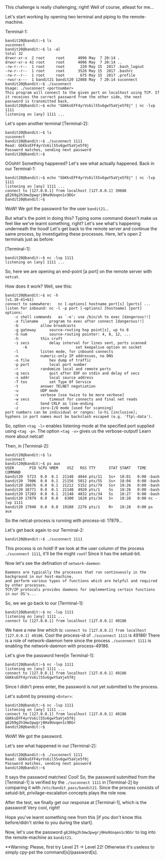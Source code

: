 This challenge is really challenging, right!
Well of course, atleast for me...

Let's start working by opening two terminal and piping to the remote-machine.

Terminal-1:
```
bandit20@bandit:~$ ls
suconnect
bandit20@bandit:~$ ls -al
total 32
drwxr-xr-x  2 root     root      4096 May  7 20:14 .
drwxr-xr-x 41 root     root      4096 May  7 20:14 ..
-rw-r--r--  1 root     root       220 May 15  2017 .bash_logout
-rw-r--r--  1 root     root      3526 May 15  2017 .bashrc
-rw-r--r--  1 root     root       675 May 15  2017 .profile
-rwsr-x---  1 bandit21 bandit20 12088 May  7 20:14 suconnect
bandit20@bandit:~$ ./suconnect 
Usage: ./suconnect <portnumber>
This program will connect to the given port on localhost using TCP. If it receives the correct password from the other side, the next password is transmitted back.
bandit20@bandit:~$ echo "GbKksEFF4yrVs6il55v6gwY5aVje5f0j" | nc -lvp 1111
listening on [any] 1111 ...
```

Let's open another terminal [Terminal-2]: 
```
bandit20@bandit:~$ ls
suconnect
bandit20@bandit:~$ ./suconnect 1111
Read: GbKksEFF4yrVs6il55v6gwY5aVje5f0j
Password matches, sending next password
bandit20@bandit:~$
```
OOohh! Something happened? Let's see what actually happened.
Back in our Terminal-1:
```
bandit20@bandit:~$ echo "GbKksEFF4yrVs6il55v6gwY5aVje5f0j" | nc -lvp 1111
listening on [any] 1111 ...
connect to [127.0.0.1] from localhost [127.0.0.1] 39688
gE269g2h3mw3pwgrj0Ha9Uoqen1c9DGr
bandit20@bandit:~$
```
WoW! We got the password for the user `bandit21`...

But what's the point in doing this?
Typing some command doesn't make us feel like we've learnt something, right?
Let's see what's happening underneath the hood!
Let's get back to the remote server and continue the same process, by investigating these processes.
Here, let's open 2 terminals just as before:

[Terminal-1]:
```
bandit20@bandit:~$ nc -lvp 1111
listening on [any] 1111 ...

```
So, here we are opening an end-point [a port] on the remote server with `netcat`.

How does it work?
Well, see this:
```
bandit20@bandit:~$ nc -h
[v1.10-41+b1]
connect to somewhere:	nc [-options] hostname port[s] [ports] ... 
listen for inbound:	nc -l -p port [-options] [hostname] [port]
options:
	-c shell commands	as `-e'; use /bin/sh to exec [dangerous!!]
	-e filename		program to exec after connect [dangerous!!]
	-b			allow broadcasts
	-g gateway		source-routing hop point[s], up to 8
	-G num			source-routing pointer: 4, 8, 12, ...
	-h			this cruft
	-i secs			delay interval for lines sent, ports scanned
        -k                      set keepalive option on socket
	-l			listen mode, for inbound connects
	-n			numeric-only IP addresses, no DNS
	-o file			hex dump of traffic
	-p port			local port number
	-r			randomize local and remote ports
	-q secs			quit after EOF on stdin and delay of secs
	-s addr			local source address
	-T tos			set Type Of Service
	-t			answer TELNET negotiation
	-u			UDP mode
	-v			verbose [use twice to be more verbose]
	-w secs			timeout for connects and final net reads
	-C			Send CRLF as line-ending
	-z			zero-I/O mode [used for scanning]
port numbers can be individual or ranges: lo-hi [inclusive];
hyphens in port names must be backslash escaped (e.g. 'ftp\-data').
``` 
So, option `<tag -l>` enables listening-mode at the specified port supplied using `<tag -p>`.
The option `<tag -v>` gives us the verbose-output!
Learn more about netcat!

Then, in [Terminal-2]:
```
bandit20@bandit:~$ ls
suconnect
bandit20@bandit:~$ ps aux
USER       PID %CPU %MEM    VSZ   RSS TTY      STAT START   TIME COMMAND
bandit20  5723  0.0  0.1  21148  4844 pts/11   Ss+  18:01   0:00 -bash
bandit20  7006  0.0  0.1  21156  5012 pts/55   Ss+  18:04   0:00 -bash
bandit20 16676  0.0  0.1  21212  5152 pts/79   Ss+  18:26   0:00 -bash
bandit20 16771  0.0  0.1  21148  4920 pts/1    Ss   18:26   0:00 -bash
bandit20 17203  0.0  0.1  21148  4832 pts/34   Ss   18:27   0:00 -bash
bandit20 17879  0.0  0.0   6300  1620 pts/34   S+   18:28   0:00 nc -lvp 1111
bandit20 17940  0.0  0.0  19188  2276 pts/1    R+   18:28   0:00 ps aux
```
So the netcat-process is running with process-id: 17879...

Let's get back again to our Terminal-2:
```
bandit20@bandit:~$ ./suconnect 1111

```
This process is on hold!
If we look at the user column of the process `./suconnect 1111`, it'll be the might `root`!
Since it has the setuid-bit.

Now let's see the defination of `network-daemon`:
```
Daemons are typically the processes that run continuously in the background in our host-machine,
and perform various types of functions which are helpful and required by other processes.
TCP/IP protocals provides daemons for implementing certain functions in our OS's...
```

So, we we go back to our [Terminal-1]:
```
bandit20@bandit:~$ nc -lvp 1111
listening on [any] 1111 ...
connect to [127.0.0.1] from localhost [127.0.0.1] 49186

```
We have a new line which is: `connect to [127.0.0.1] from localhost [127.0.0.1] 49186`.
Cool the process-id of `./suconnect 1111` is 49186!
There is a role of network-daemon here since the process `./suconnect 1111` is enabling the network-daemon with process-49186.

Let's give the password here[in Terminal-1]:
```
bandit20@bandit:~$ nc -lvp 1111
listening on [any] 1111 ...
connect to [127.0.0.1] from localhost [127.0.0.1] 49186
GbKksEFF4yrVs6il55v6gwY5aVje5f0j
```
Since I didn't press enter, the password is not yet submitted to the process.

Let's submit by pressing `<Enter>`:
```
bandit20@bandit:~$ nc -lvp 1111
listening on [any] 1111 ...
connect to [127.0.0.1] from localhost [127.0.0.1] 49186
GbKksEFF4yrVs6il55v6gwY5aVje5f0j
gE269g2h3mw3pwgrj0Ha9Uoqen1c9DGr
bandit20@bandit:~$
```
WoW! We got the password.

Let's see what happened in our [Terminal-2]:
```
bandit20@bandit:~$ ./suconnect 1111
Read: GbKksEFF4yrVs6il55v6gwY5aVje5f0j
Password matches, sending next password
bandit20@bandit:~$
```
It says the password matches!
Cool! So, the password submitted from the [Terminal-1] is verified by the `./suconnect 1111` in [Terminal-2] by comparing 
it with `/etc/bandit_pass/bandit21`.
Since the process consists of setuid-bit, privilage-escalation concepts plays the role now.

After the test, we finally get our response at [Terminal-1], which is the password!
Very cool, right!

Hope you've learnt something new from this [if you don't know this before/didn't strike to you during the start].

Now, let's use the password `gE269g2h3mw3pwgrj0Ha9Uoqen1c9DGr` to log into the remote-machine as `bandit21`.

**Warning: Please, first try Level 21 -> Level 22! Otherwise it's useless to simply cpy-pst the command[s]/password[s].
